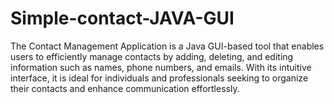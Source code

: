 # Simple-contact-JAVA-GUI
The Contact Management Application is a Java GUI-based tool that enables users to efficiently manage contacts by adding, deleting, and editing information such as names, phone numbers, and emails. With its intuitive interface, it is ideal for individuals and professionals seeking to organize their contacts and enhance communication effortlessly.
